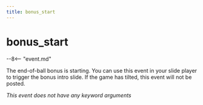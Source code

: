 ```yaml
---
title: bonus_start
---
```


# bonus_start


--8<-- "event.md"

The end-of-ball bonus is starting. You can use this event in your slide
player to trigger the bonus intro slide. If the game has tilted, this
event will not be posted.

*This event does not have any keyword arguments*

